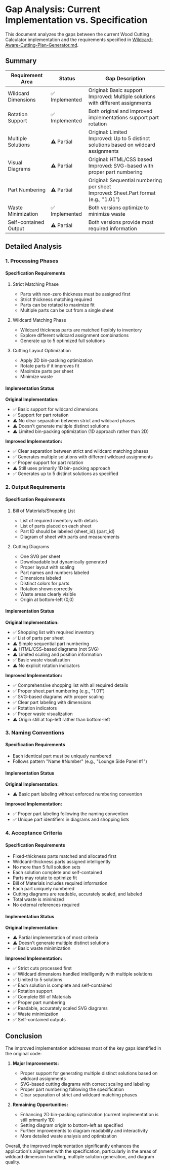 # Gap Analysis: Current Implementation vs. Specification

This document analyzes the gaps between the current Wood Cutting Calculator implementation and the requirements specified in [Wildcard-Aware-Cutting-Plan-Generator.md](Wildcard-Aware-Cutting-Plan-Generator.md).

## Summary

| Requirement Area | Status | Gap Description |
|------------------|--------|-----------------|
| Wildcard Dimensions | ✅ Implemented | Original: Basic support<br>Improved: Multiple solutions with different assignments |
| Rotation Support | ✅ Implemented | Both original and improved implementations support part rotation |
| Multiple Solutions | ⚠️ Partial | Original: Limited<br>Improved: Up to 5 distinct solutions based on wildcard assignments |
| Visual Diagrams | ⚠️ Partial | Original: HTML/CSS based<br>Improved: SVG-based with proper part numbering |
| Part Numbering | ⚠️ Partial | Original: Sequential numbering per sheet<br>Improved: Sheet.Part format (e.g., "1.01") |
| Waste Minimization | ✅ Implemented | Both versions optimize to minimize waste |
| Self-contained Output | ⚠️ Partial | Both versions provide most required information |

## Detailed Analysis

### 1. Processing Phases

#### Specification Requirements
1. Strict Matching Phase
   - Parts with non-zero thickness must be assigned first
   - Strict thickness matching required
   - Parts can be rotated to maximize fit
   - Multiple parts can be cut from a single sheet

2. Wildcard Matching Phase
   - Wildcard thickness parts are matched flexibly to inventory
   - Explore different wildcard assignment combinations
   - Generate up to 5 optimized full solutions

3. Cutting Layout Optimization
   - Apply 2D bin-packing optimization
   - Rotate parts if it improves fit
   - Maximize parts per sheet
   - Minimize waste

#### Implementation Status

**Original Implementation:**
- ✅ Basic support for wildcard dimensions
- ✅ Support for part rotation
- ⚠️ No clear separation between strict and wildcard phases
- ⚠️ Doesn't generate multiple distinct solutions
- ⚠️ Limited bin-packing optimization (1D approach rather than 2D)

**Improved Implementation:**
- ✅ Clear separation between strict and wildcard matching phases
- ✅ Generates multiple solutions with different wildcard assignments
- ✅ Proper support for part rotation
- ⚠️ Still uses primarily 1D bin-packing approach
- ✅ Generates up to 5 distinct solutions as specified

### 2. Output Requirements

#### Specification Requirements
1. Bill of Materials/Shopping List
   - List of required inventory with details
   - List of parts placed on each sheet
   - Part ID should be labeled {sheet_id}.{part_id}
   - Diagram of sheet with parts and measurements

2. Cutting Diagrams
   - One SVG per sheet
   - Downloadable but dynamically generated
   - Proper layout with scaling
   - Part names and numbers labeled
   - Dimensions labeled
   - Distinct colors for parts
   - Rotation shown correctly
   - Waste areas clearly visible
   - Origin at bottom-left (0,0)

#### Implementation Status

**Original Implementation:**
- ✅ Shopping list with required inventory
- ✅ List of parts per sheet
- ⚠️ Simple sequential part numbering
- ⚠️ HTML/CSS-based diagrams (not SVG)
- ⚠️ Limited scaling and position information
- ✅ Basic waste visualization
- ⚠️ No explicit rotation indicators

**Improved Implementation:**
- ✅ Comprehensive shopping list with all required details
- ✅ Proper sheet.part numbering (e.g., "1.01")
- ✅ SVG-based diagrams with proper scaling
- ✅ Clear part labeling with dimensions
- ✅ Rotation indicators
- ✅ Proper waste visualization
- ⚠️ Origin still at top-left rather than bottom-left

### 3. Naming Conventions

#### Specification Requirements
- Each identical part must be uniquely numbered
- Follows pattern "Name #Number" (e.g., "Lounge Side Panel #1")

#### Implementation Status

**Original Implementation:**
- ⚠️ Basic part labeling without enforced numbering convention

**Improved Implementation:**
- ✅ Proper part labeling following the naming convention
- ✅ Unique part identifiers in diagrams and shopping lists

### 4. Acceptance Criteria

#### Specification Requirements
- Fixed-thickness parts matched and allocated first
- Wildcard-thickness parts assigned intelligently
- No more than 5 full solution sets
- Each solution complete and self-contained
- Parts may rotate to optimize fit
- Bill of Materials includes required information
- Each part uniquely numbered
- Cutting diagrams are readable, accurately scaled, and labeled
- Total waste is minimized
- No external references required

#### Implementation Status

**Original Implementation:**
- ⚠️ Partial implementation of most criteria
- ⚠️ Doesn't generate multiple distinct solutions
- ✅ Basic waste minimization

**Improved Implementation:**
- ✅ Strict cuts processed first
- ✅ Wildcard dimensions handled intelligently with multiple solutions
- ✅ Limited to 5 solutions
- ✅ Each solution is complete and self-contained
- ✅ Rotation support
- ✅ Complete Bill of Materials
- ✅ Proper part numbering
- ✅ Readable, accurately scaled SVG diagrams
- ✅ Waste minimization
- ✅ Self-contained outputs

## Conclusion

The improved implementation addresses most of the key gaps identified in the original code:

1. **Major Improvements:**
   - Proper support for generating multiple distinct solutions based on wildcard assignments
   - SVG-based cutting diagrams with correct scaling and labeling
   - Proper part numbering following the specification
   - Clear separation of strict and wildcard matching phases

2. **Remaining Opportunities:**
   - Enhancing 2D bin-packing optimization (current implementation is still primarily 1D)
   - Setting diagram origin to bottom-left as specified
   - Further improvements to diagram readability and interactivity
   - More detailed waste analysis and optimization

Overall, the improved implementation significantly enhances the application's alignment with the specification, particularly in the areas of wildcard dimension handling, multiple solution generation, and diagram quality.
